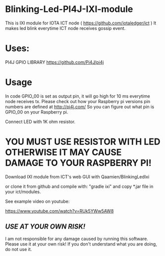 # Blinking-Led-PI4J-IXI-module


This is IXI module for IOTA ICT node ( https://github.com/iotaledger/ict )
It makes led blink everytime ICT node receives gossip event.

# Uses:

PI4J GPIO LIBRARY https://github.com/Pi4J/pi4j


# Usage


In code GPIO_00 is set as output pin, it will go high for 10 ms everytime node receives tx. 
Please check out how your Raspberry pi versions pin numbers are defined at http://pi4j.com/
So you can figure out what pin is GPIO_00 on your Raspberry pi.

Connect LED with 1K ohm resistor.

# YOU MUST USE RESISTOR WITH LED OTHERWISE IT MAY CAUSE DAMAGE TO YOUR RASPBERRY PI! 


Download IXI module from ICT's web GUI with Qaamien/BlinkingLedIxi

or clone it from github and compile with: "gradle ixi"
and copy *.jar file in your ict/modules.

See example video on youtube:

https://www.youtube.com/watch?v=RUk5YWw5AW8


##                                ***USE AT YOUR OWN RISK!***

   I am not responsible for any damage caused by running this software. Please use it at your own risk!
                    If you don't understand what you are doing, do not use it.

